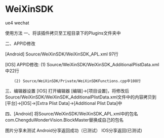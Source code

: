 # WeiXinSDK
ue4 wechat

使用方法
一、将该插件拷贝至工程目录下的Plugins文件夹中

二、APPID修改

[Android] Source/WeiXinSDK/WeiXinSDK_APL.xml 97行

[IOS] APPID修改:
		(1) Source/WeiXinSDK/WeiXinSDK_AdditionalPlistData.xml中22行

		(2) Source/WeiXinSDK/Private/WeiXinSDKFunctions.cpp中108行

三、编辑器设置
[IOS] 打开编辑器 [编辑]->[项目设置]，将修改后Source/WeiXinSDK/WeiXinSDK_AdditionalPlistData.xml文件中的内容拷贝到[平台]->[IOS]->[Extra Plist Data]->[Additional Plist Data]中

四、[Android] 将Source/WeiXinSDK/WeiXinSDK_APL.xml中的包名com.ChengduWonderVision.BlockMaster替换成自己的包名

图片分享未测试
Android分享返回成功（已测试）
IOS分享返回(已测试)
